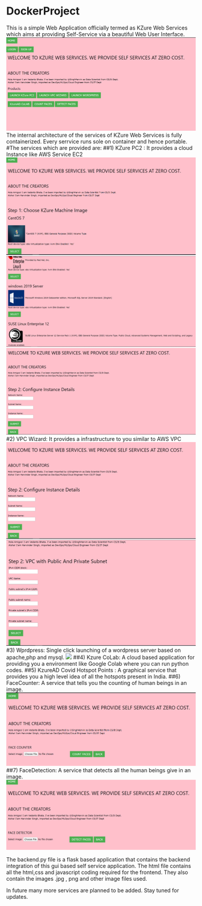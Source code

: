 # DockerProject
This is a simple Web Application officially termed as KZure Web Services which aims at providing Self-Service via a beautiful Web User Interface.
![](output/home.png)
The internal architecture of the services of KZure Web Services is fully containerized. Every serrvice runs sole on container and hence portable.
#The services which are provided are:
##1) KZure PC2 : It provides a cloud Instance like AWS Service EC2
![](output/instance1.png)
  ![](output/instance3.png)
  ![](output/instance2.png)
#2) VPC Wizard: It provides a infrastructure to you similar to AWS VPC</h2>
  ![](output/vpc1.png)
  ![](output/vpc2.png)
#3) Wprdpress: Single click launching of a wordpress server based on apache,php and mysql.</h2>
  ![](output/wordpress.png)
  ##4) Kzure CoLab: A cloud based application for providing you a environment like Google Colab where you can run python codes.
  ##5) KzureAD Covid Hotspot Points : A graphical service that provides you a high level idea of all the hotspots present in India.
  ##6) FaceCounter: A service that tells you the counting of human beings in an image.
  ![](output/count.png)
  ##7) FaceDetection: A service that detects all the human beings give in an image.
  ![](output/detection.png)
 

 The backend.py file is a flask based application that contains the backend integration of this gui based self service application. 
 The html file contains all the html,css and javascript coding required for the frontend. They also contain the images .jpg , png and other image files used.

 In future many more services are planned to be added. Stay tuned for updates.



